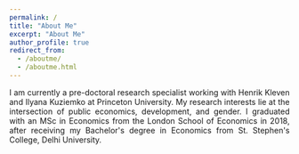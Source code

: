```yaml
---
permalink: /
title: "About Me"
excerpt: "About Me"
author_profile: true
redirect_from: 
  - /aboutme/
  - /aboutme.html 
---
```

<p align="justify">
I am currently a pre-doctoral research specialist working with Henrik Kleven and Ilyana Kuziemko at Princeton University. My research interests lie at the intersection of public economics, development, and gender. I graduated with an MSc in Economics from the London School of Economics in 2018, after receiving my Bachelor's degree in Economics from St. Stephen's College, Delhi University. 
</p>